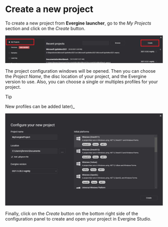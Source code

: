# Create a new project

To create a new project from **Evergine launcher**, go to the _My Projects_ section and click on the _Create_ button.

![Create new project button](images/CreateButton.jpg)

The project configuration windows will be opened. Then you can choose the _Project Name_, the disc location of your project, and the Evergine version to use. Also, you can choose a single or multiples profiles for your project. 

> [!Tip]
> New profiles can be added later)_

![Configure new project](images/ConfigureProject.jpg)

Finally, click on the _Create_ button on the bottom right side of the configuration panel to create and open your project in Evergine Studio.